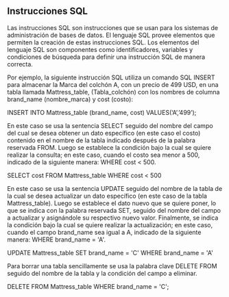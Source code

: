 ## Instrucciones SQL

Las instrucciones SQL son instrucciones que se usan para los sistemas de administración de bases de datos. El lenguaje SQL provee elementos que permiten la creación de estas instrucciones 
SQL. Los elementos del lenguaje SQL son componentes como identificadores, variables y condiciones de búsqueda para definir una instrucción SQL de manera correcta.

Por ejemplo, la siguiente instrucción SQL utiliza un comando SQL INSERT para almacenar la Marca del colchón A, con un precio de 499 USD, en una tabla llamada Mattress_table, (Tabla_colchón)
con los nombres de columna brand_name (nombre_marca) y cost (costo):

INSERT INTO Mattress_table (brand_name, cost)
VALUES(‘A’,’499’);

En este caso se usa la sentencia SELECT seguido del nombre del campo del cual se desea obtener un dato específico (en este caso el costo) contenido en el nombre de la tabla indicado después
de la palabra reservada FROM. Luego se establece la condición bajo la cual se quiere realizar la consulta; en este caso, cuando el costo sea menor a 500, indicado de la siguiente manera: 
WHERE cost < 500.

SELECT cost 
FROM Mattress_table 
WHERE cost < 500

En este caso se usa la sentencia UPDATE seguido del nombre de la tabla de la cual se desea actualizar un dato específico (en este caso de la tabla Mattress_table). Luego se establece el 
dato nuevo que se quiere poner, lo que se indica con la palabra reservada SET, seguido del nombre del campo a actualizar y asignándole su respectivo nuevo valor. Finalmente, se indica la 
condición bajo la cual se quiere realizar la actualización; en este caso, cuando el campo brand_name sea igual a A, indicado de la siguiente manera:
WHERE brand_name = 'A'.


UPDATE Mattress_table
SET brand_name = 'C'
WHERE brand_name = 'A'


Para borrar una tabla sencillamente se usa la palabra clave DELETE FROM seguido del nombre de la tabla y la condición del campo a eliminar.

DELETE FROM  Mattress_table WHERE brand_name = 'C';

